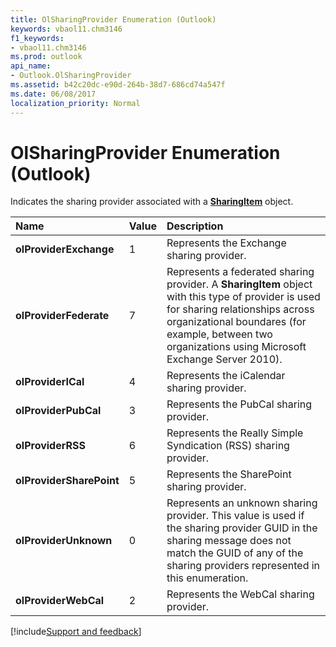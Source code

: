 ```yaml
---
title: OlSharingProvider Enumeration (Outlook)
keywords: vbaol11.chm3146
f1_keywords:
- vbaol11.chm3146
ms.prod: outlook
api_name:
- Outlook.OlSharingProvider
ms.assetid: b42c20dc-e90d-264b-38d7-686cd74a547f
ms.date: 06/08/2017
localization_priority: Normal
---
```



# OlSharingProvider Enumeration (Outlook)

Indicates the sharing provider associated with a  **[SharingItem](Outlook.SharingItem.md)** object.



|Name|Value|Description|
|:-----|:-----|:-----|
| **olProviderExchange**|1|Represents the Exchange sharing provider.|
| **olProviderFederate**|7|Represents a federated sharing provider. A  **SharingItem** object with this type of provider is used for sharing relationships across organizational boundares (for example, between two organizations using Microsoft Exchange Server 2010).|
| **olProviderICal**|4|Represents the iCalendar sharing provider.|
| **olProviderPubCal**|3|Represents the PubCal sharing provider.|
| **olProviderRSS**|6|Represents the Really Simple Syndication (RSS) sharing provider.|
| **olProviderSharePoint**|5|Represents the SharePoint sharing provider.|
| **olProviderUnknown**|0|Represents an unknown sharing provider. This value is used if the sharing provider GUID in the sharing message does not match the GUID of any of the sharing providers represented in this enumeration.|
| **olProviderWebCal**|2|Represents the WebCal sharing provider.|

[!include[Support and feedback](~/includes/feedback-boilerplate.md)]